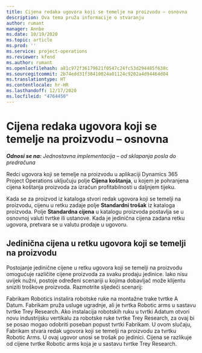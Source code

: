 ```yaml
---
title: Cijena redaka ugovora koji se temelje na proizvodu – osnovna
description: Ova tema pruža informacije o stvaranju
author: rumant
manager: Annbe
ms.date: 10/19/2020
ms.topic: article
ms.prod: ''
ms.service: project-operations
ms.reviewer: kfend
ms.author: rumant
ms.openlocfilehash: a81c972f36179621f0547c24fc53d294485f638c
ms.sourcegitcommit: 2b74edd31f38410024a01124c9202a4d94464d04
ms.translationtype: HT
ms.contentlocale: hr-HR
ms.lasthandoff: 12/17/2020
ms.locfileid: "4764450"
---
```

# <a name="cost-product-based-contract-lines---lite"></a>Cijena redaka ugovora koji se temelje na proizvodu – osnovna

_**Odnosi se na:** Jednostavna implementacija – od sklapanja posla do predračuna_


Redci ugovora koji se temelje na proizvodu u aplikaciji Dynamics 365 Project Operations uključuju polje **Cijena koštanja**, u kojem je pohranjena cijena koštanja proizvoda za izračun profitabilnosti u daljnjem tijeku.

Kada se za proizvod iz kataloga stvori redak ugovora koji se temelji na proizvodu, cijenu u retku zadaje polje **Standardni trošak** iz kataloga proizvoda. Polje **Standardna cijena** u katalogu proizvoda postavlja se u osnovnoj valuti tvrtke ili ustanove. Kada je jedinična cijena zadana retku ugovora, pretvara se u valutu prodaje u ugovoru.

## <a name="unit-cost-on-a-product-based-contract-line"></a>Jedinična cijena u retku ugovora koji se temelji na proizvodu

Postojanje jedinične cijene u retku ugovora koji se temelji na proizvodu omogućuje različite cijene proizvoda za svaku prodaju jedinice. Iako nisu uvijek nužni, postoje određeni scenariji u kojima dobavljač može klijentu sniziti troškove proizvoda. Razmotrite sljedeći scenarij:

Fabrikam Robotics instalira robotske ruke na montažne trake tvrtke A Datum. Fabrikam pruža usluge ugradnje, ali je tvrtka Robotic arms u sastavu tvrtke Trey Research. Ako instalacija robotskih ruku u tvrtki Adatum otvori novu industrijsku vertikalu za robotske ruke tvrtke Trey Research, za ovaj bi se posao mogao odobriti poseban popust tvrtki Fabrikam. U ovom slučaju, Fabrikam stvara redak ugovora koji se temelji na proizvodu za tvrtku Robotic Arms. U ovaj ugovor unosi se trošak po jedinici. Cijena se razlikuje od cijene tvrtke Robotic arms koja je u sastavu tvrtke Trey Research.
